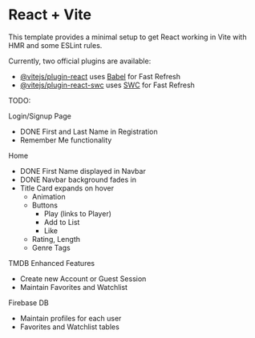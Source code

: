# React + Vite

This template provides a minimal setup to get React working in Vite with HMR and some ESLint rules.

Currently, two official plugins are available:

- [@vitejs/plugin-react](https://github.com/vitejs/vite-plugin-react/blob/main/packages/plugin-react/README.md) uses [Babel](https://babeljs.io/) for Fast Refresh
- [@vitejs/plugin-react-swc](https://github.com/vitejs/vite-plugin-react-swc) uses [SWC](https://swc.rs/) for Fast Refresh

TODO:

Login/Signup Page
- DONE First and Last Name in Registration
- Remember Me functionality

Home
- DONE First Name displayed in Navbar
- DONE Navbar background fades in 
- Title Card expands on hover
    - Animation
    - Buttons
        - Play (links to Player)
        - Add to List
        - Like
    - Rating, Length
    - Genre Tags

TMDB Enhanced Features
- Create new Account or Guest Session
- Maintain Favorites and Watchlist

Firebase DB
- Maintain profiles for each user
- Favorites and Watchlist tables


